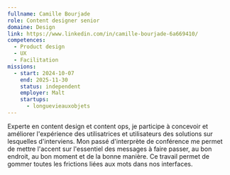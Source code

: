 ```yaml
---
fullname: Camille Bourjade
role: Content designer senior
domaine: Design
link: https://www.linkedin.com/in/camille-bourjade-6a669410/
competences:
  - Product design
  - UX
  - Facilitation
missions:
  - start: 2024-10-07
    end: 2025-11-30
    status: independent
    employer: Malt
    startups:
      - longuevieauxobjets
---
```

Experte en content design et content ops, je participe à concevoir et améliorer l'expérience des utilisatrices et utilisateurs des solutions sur lesquelles d'interviens. Mon passé d'interprète de conférence me permet de mettre l'accent sur l'essentiel des messages à faire passer, au bon endroit, au bon moment et de la bonne manière. Ce travail permet de gommer toutes les frictions liées aux mots dans nos interfaces. 